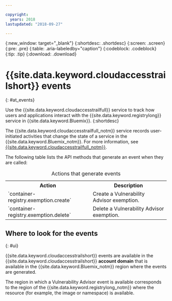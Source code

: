 ```yaml
---

copyright:
  years: 2018
lastupdated: "2018-09-27"

---
```


{:new_window: target="_blank"}
{:shortdesc: .shortdesc}
{:screen: .screen}
{:pre: .pre}
{:table: .aria-labeledby="caption"}
{:codeblock: .codeblock}
{:tip: .tip}
{:download: .download}


# {{site.data.keyword.cloudaccesstrailshort}} events  
{: #at_events}

Use the {{site.data.keyword.cloudaccesstrailfull}} service to track how users and applications interact with the {{site.data.keyword.registrylong}} service in {{site.data.keyword.Bluemix}}. 
{:shortdesc}

The {{site.data.keyword.cloudaccesstrailfull_notm}} service records user-initiated activities that change the state of a service in the {{site.data.keyword.Bluemix_notm}}. 
For more information, see [{{site.data.keyword.cloudaccesstrailfull_notm}}](/docs/services/cloud-activity-tracker/index.html#getting-started-with-cla). 

The following table lists the API methods that generate an event when they are called:

<table>
  <caption>Actions that generate events</caption>
  <tr>
    <th>Action</th>
	  <th>Description</th>
  </tr>
  <tr>
    <td>`container-registry.exemption.create`</td>
	  <td>Create a Vulnerability Advisor exemption.</td>
  </tr>
  <tr>
    <td>`container-registry.exemption.delete`</td>
	  <td>Delete a Vulnerability Advisor exemption.</td>
  </tr>
 </table>



## Where to look for the events
{: #ui}

{{site.data.keyword.cloudaccesstrailshort}} events are available in the {{site.data.keyword.cloudaccesstrailshort}} **account domain** that is available in the {{site.data.keyword.Bluemix_notm}} region where the events are generated.

The region in which a Vulnerability Advisor event is available corresponds to the region of the {{site.data.keyword.registrylong_notm}} where the resource (for example, the image or namespace) is available.





